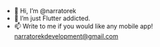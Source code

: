 - 👋 Hi, I’m @narratorek
- 👀 I’m just Flutter addicted.
- 📫 Write to me if you would like any mobile app! narratorekdevelopment@gmail.com

<!---
narratorek/narratorek is a ✨ special ✨ repository because its `README.md` (this file) appears on your GitHub profile.
You can click the Preview link to take a look at your changes.
--->
